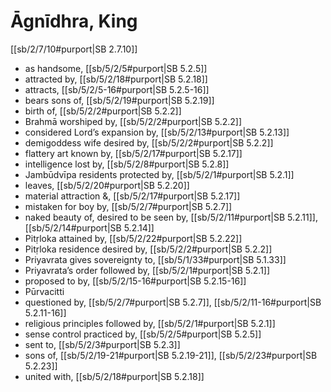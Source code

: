 # Āgnīdhra, King

[[sb/2/7/10#purport|SB 2.7.10]]

* as handsome, [[sb/5/2/5#purport|SB 5.2.5]]
* attracted by, [[sb/5/2/18#purport|SB 5.2.18]]
* attracts, [[sb/5/2/5-16#purport|SB 5.2.5-16]]
* bears sons of, [[sb/5/2/19#purport|SB 5.2.19]]
* birth of, [[sb/5/2/2#purport|SB 5.2.2]]
* Brahmā worshiped by, [[sb/5/2/2#purport|SB 5.2.2]]
* considered Lord’s expansion by, [[sb/5/2/13#purport|SB 5.2.13]]
* demigoddess wife desired by, [[sb/5/2/2#purport|SB 5.2.2]]
* flattery art known by, [[sb/5/2/17#purport|SB 5.2.17]]
* intelligence lost by, [[sb/5/2/8#purport|SB 5.2.8]]
* Jambūdvīpa residents protected by, [[sb/5/2/1#purport|SB 5.2.1]]
* leaves, [[sb/5/2/20#purport|SB 5.2.20]]
* material attraction &, [[sb/5/2/17#purport|SB 5.2.17]]
* mistaken for boy by, [[sb/5/2/7#purport|SB 5.2.7]]
* naked beauty of, desired to be seen by, [[sb/5/2/11#purport|SB 5.2.11]], [[sb/5/2/14#purport|SB 5.2.14]]
* Pitṛloka attained by, [[sb/5/2/22#purport|SB 5.2.22]]
* Pitṛloka residence desired by, [[sb/5/2/2#purport|SB 5.2.2]]
* Priyavrata gives sovereignty to, [[sb/5/1/33#purport|SB 5.1.33]]
* Priyavrata’s order followed by, [[sb/5/2/1#purport|SB 5.2.1]]
* proposed to by, [[sb/5/2/15-16#purport|SB 5.2.15-16]]
* Pūrvacitti
* questioned by, [[sb/5/2/7#purport|SB 5.2.7]], [[sb/5/2/11-16#purport|SB 5.2.11-16]]
* religious principles followed by, [[sb/5/2/1#purport|SB 5.2.1]]
* sense control practiced by, [[sb/5/2/5#purport|SB 5.2.5]]
* sent to, [[sb/5/2/3#purport|SB 5.2.3]]
* sons of, [[sb/5/2/19-21#purport|SB 5.2.19-21]], [[sb/5/2/23#purport|SB 5.2.23]]
* united with, [[sb/5/2/18#purport|SB 5.2.18]]
